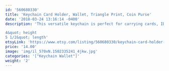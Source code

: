 ```yaml
---
id: '560680330'
title: 'Keychain Card Holder, Wallet, Triangle Print, Coin Purse'
date: '2018-03-24 13:16:14 -0400'
description: 'This versatile keychain is perfect for carrying cards, ID&#39;s and money while conveniently keeping your keys attached. Available in many super cute prints. Cotton interior and exterior. Durable and lightweight.

4&quot; height
5 1/2&quot; length'
etsyLink: 'https://www.etsy.com/listing/560680330/keychain-card-holder-wallet-triangle?utm_source=synctostaticsite&utm_medium=api&utm_campaign=api'
price: '14.00'
image: 'img/il_570xN.1502335241_4jkw.jpg'
categories: '["Keychain Wallet"]'
weight: '2'
---
```

